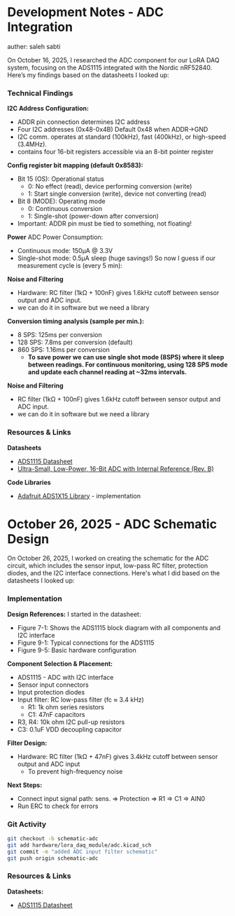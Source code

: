 # Development Notes - ADC Integration
auther: saleh sabti

On October 16, 2025, I researched the ADC component for our LoRA DAQ system, focusing on the ADS1115 integrated with the Nordic nRF52840. Here’s my findings based on the datasheets I looked up:


### Technical Findings

**I2C Address Configuration:**
- ADDR pin connection determines I2C address 
- Four I2C addresses (0x48-0x4B) Default 0x48 when ADDR→GND 
- I2C comm. operates at standard (100kHz), fast (400kHz), or high-speed (3.4MHz).
- contains four 16-bit registers accessible via an 8-bit pointer register

**Config register bit mapping (default 0x8583):**
- Bit 15 (OS): Operational status 
  - 0: No effect (read), device performing conversion (write)
  - 1: Start single conversion (write), device not converting (read)
- Bit 8 (MODE): Operating mode
  - 0: Continuous conversion
  - 1: Single-shot (power-down after conversion)
- Important: ADDR pin must be tied to something, not floating!

**Power**
ADC Power Consumption:
- Continuous mode: 150µA @ 3.3V
- Single-shot mode: 0.5µA sleep (huge savings!)
So now I guess if our measurement cycle is (every 5 min):

**Noise and Filtering**
- Hardware: RC filter (1kΩ + 100nF) gives 1.6kHz cutoff between sensor output and ADC input.
- we can do it in software but we need a library

**Conversion timing analysis (sample per min.):**
- 8 SPS: 125ms per conversion
- 128 SPS: 7.8ms per conversion (default)
- 860 SPS: 1.16ms per conversion
  - **To save power we can use single shot mode (8SPS) where it sleep between readings. For continuous monitoring, using 128 SPS mode and update each channel reading at ~32ms intervals.**
 
**Noise and Filtering**
- RC filter (1kΩ + 100nF) gives 1.6kHz cutoff between sensor output and ADC input.
- we can do it in software but we need a library

### Resources & Links
**Datasheets**
- [ADS1115 Datasheet](https://www.ti.com/lit/ds/symlink/ads1115.pdf)
- [Ultra-Small, Low-Power, 16-Bit ADC with Internal Reference (Rev. B)](https://cdn-shop.adafruit.com/datasheets/ads1115.pdf)

**Code Libraries**
- [Adafruit ADS1X15 Library](https://github.com/adafruit/Adafruit_ADS1X15) - implementation


# October 26, 2025 - ADC Schematic Design

On October 26, 2025, I worked on creating the schematic for the ADC circuit, which includes the sensor input, low-pass RC filter, protection diodes, and the I2C interface connections. Here's what I did based on the datasheets I looked up:

### Implementation
**Design References:**
I started in the datasheet:
- Figure 7-1: Shows the ADS1115 block diagram with all components and I2C interface
- Figure 9-1: Typical connections for the ADS1115
- Figure 9-5: Basic hardware configuration

**Component Selection & Placement:**
- ADS1115 - ADC with I2C interface
- Sensor input connectors 
- Input protection diodes
- Input filter: RC low-pass filter (fc ≈ 3.4 kHz)
  - R1: 1k ohm series resistors
  - C1: 47nF capacitors
- R3, R4: 10k ohm I2C pull-up resistors
- C3: 0.1uF VDD decoupling capacitor

**Filter Design:**
- Hardware: RC filter (1kΩ + 47nF) gives 3.4kHz cutoff between sensor output and ADC input
  - To prevent high-frequency noise

**Next Steps:**
- Connect input signal path: sens. => Protection => R1 =>  C1 =>  AIN0
- Run ERC to check for errors

### Git Activity
```bash
git checkout -b schematic-adc
git add hardware/lora_daq_module/adc.kicad_sch
git commit -m "added ADC input filter schematic"
git push origin schematic-adc
```

### Resources & Links
**Datasheets:**
- [ADS1115 Datasheet](https://www.ti.com/lit/ds/symlink/ads1115.pdf)